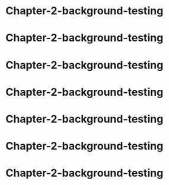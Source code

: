# Chapter-2-background-testing
# Chapter-2-background-testing
# Chapter-2-background-testing
# Chapter-2-background-testing
# Chapter-2-background-testing
# Chapter-2-background-testing
# Chapter-2-background-testing
